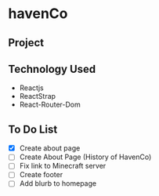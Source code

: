 # havenCo

## Project

## Technology Used
- Reactjs 
- ReactStrap
- React-Router-Dom

## To Do List
- [x] Create about page
- [ ] Create About Page (History of HavenCo)
- [ ] Fix link to Minecraft server
- [ ] Create footer
- [ ] Add blurb to homepage